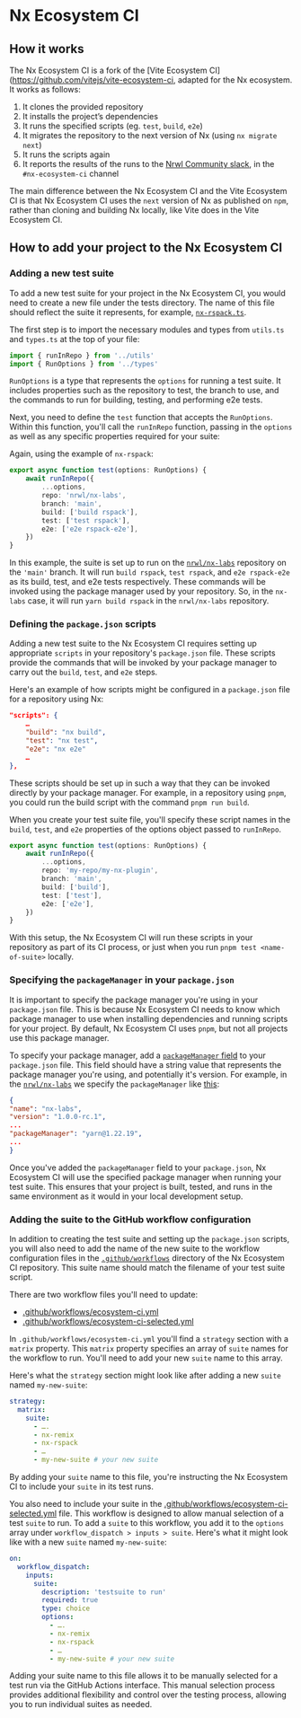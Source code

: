 # Nx Ecosystem CI

## How it works

The Nx Ecosystem CI is a fork of the [Vite Ecosystem CI](https://github.com/vitejs/vite-ecosystem-ci, adapted for the Nx ecosystem. It works as follows:

1. It clones the provided repository
2. It installs the project’s dependencies
3. It runs the specified scripts (eg. `test`, `build`, `e2e`)
4. It migrates the repository to the next version of Nx (using `nx migrate next`)
5. It runs the scripts again
6. It reports the results of the runs to the [Nrwl Community slack](https://join.slack.com/t/nrwlcommunity/shared_invite/zt-1wbp4do0g-3czhwijFnRzsilGI7eJuag), in the `#nx-ecosystem-ci` channel

The main difference between the Nx Ecosystem CI and the Vite Ecosystem CI is that Nx Ecosystem CI uses the `next` version of Nx as published on `npm`, rather than cloning and building Nx locally, like Vite does in the Vite Ecosystem CI.

## How to add your project to the Nx Ecosystem CI

### Adding a new test suite

To add a new test suite for your project in the Nx Ecosystem CI, you would need to create a new file under the tests directory. The name of this file should reflect the suite it represents, for example, [`nx-rspack.ts`](tests/nx-rspack.ts).

The first step is to import the necessary modules and types from `utils.ts` and `types.ts` at the top of your file:

```ts
import { runInRepo } from '../utils'
import { RunOptions } from '../types'
```

`RunOptions` is a type that represents the `options` for running a test suite. It includes properties such as the repository to test, the branch to use, and the commands to run for building, testing, and performing e2e tests.

Next, you need to define the `test` function that accepts the `RunOptions`. Within this function, you'll call the `runInRepo` function, passing in the `options` as well as any specific properties required for your suite:

Again, using the example of `nx-rspack`:

```ts
export async function test(options: RunOptions) {
	await runInRepo({
		...options,
		repo: 'nrwl/nx-labs',
		branch: 'main',
		build: ['build rspack'],
		test: ['test rspack'],
		e2e: ['e2e rspack-e2e'],
	})
}
```

In this example, the suite is set up to run on the [`nrwl/nx-labs`](https://github.com/nrwl/nx-labs) repository on the `'main'` branch. It will run `build rspack`, `test rspack`, and `e2e rspack-e2e` as its build, test, and e2e tests respectively. These commands will be invoked using the package manager used by your repository. So, in the `nx-labs` case, it will run `yarn build rspack` in the `nrwl/nx-labs` repository.

### Defining the `package.json` scripts

Adding a new test suite to the Nx Ecosystem CI requires setting up appropriate `scripts` in your repository's `package.json` file. These scripts provide the commands that will be invoked by your package manager to carry out the `build`, `test`, and `e2e` steps.

Here's an example of how scripts might be configured in a `package.json` file for a repository using Nx:

```json
"scripts": {
    …
    "build": "nx build",
    "test": "nx test",
    "e2e": "nx e2e"
    …
},
```

These scripts should be set up in such a way that they can be invoked directly by your package manager. For example, in a repository using `pnpm`, you could run the build script with the command `pnpm run build`.

When you create your test suite file, you'll specify these script names in the `build`, `test`, and `e2e` properties of the options object passed to `runInRepo`.

```ts
export async function test(options: RunOptions) {
	await runInRepo({
		...options,
		repo: 'my-repo/my-nx-plugin',
		branch: 'main',
		build: ['build'],
		test: ['test'],
		e2e: ['e2e'],
	})
}
```

With this setup, the Nx Ecosystem CI will run these scripts in your repository as part of its CI process, or just when you run `pnpm test <name-of-suite>` locally.

### Specifying the `packageManager` in your `package.json`

It is important to specify the package manager you're using in your `package.json` file. This is because Nx Ecosystem CI needs to know which package manager to use when installing dependencies and running scripts for your project. By default, Nx Ecosystem CI uses `pnpm`, but not all projects use this package manager.

To specify your package manager, add a [`packageManager` field](https://nodejs.org/api/packages.html#packagemanager) to your `package.json` file. This field should have a string value that represents the package manager you're using, and potentially it's version. For example, in the [`nrwl/nx-labs`](https://github.com/nrwl/nx-labs) we specify the `packageManager` like [this](https://github.com/nrwl/nx-labs/blob/main/package.json#LL25C1-L25C36):

```json
{
"name": "nx-labs",
"version": "1.0.0-rc.1",
...
"packageManager": "yarn@1.22.19",
...
}
```

Once you've added the `packageManager` field to your `package.json`, Nx Ecosystem CI will use the specified package manager when running your test suite. This ensures that your project is built, tested, and runs in the same environment as it would in your local development setup.

### Adding the suite to the GitHub workflow configuration

In addition to creating the test suite and setting up the `package.json` scripts, you will also need to add the name of the new suite to the workflow configuration files in the [`.github/workflows`](.github/workflows) directory of the Nx Ecosystem CI repository. This suite name should match the filename of your test suite script.

There are two workflow files you'll need to update:

- [.github/workflows/ecosystem-ci.yml](.github/workflows/ecosystem-ci.yml)
- [.github/workflows/ecosystem-ci-selected.yml](.github/workflows/ecosystem-ci-selected.yml)

In `.github/workflows/ecosystem-ci.yml` you'll find a `strategy` section with a `matrix` property. This `matrix` property specifies an array of `suite` names for the workflow to run. You'll need to add your new `suite` name to this array.

Here's what the `strategy` section might look like after adding a new `suite` named `my-new-suite`:

```yaml
strategy:
  matrix:
    suite:
      - ….
      - nx-remix
      - nx-rspack
      - …
      - my-new-suite # your new suite
```

By adding your `suite` name to this file, you're instructing the Nx Ecosystem CI to include your `suite` in its test runs.

You also need to include your suite in the [.github/workflows/ecosystem-ci-selected.yml](.github/workflows/ecosystem-ci-selected.yml) file. This workflow is designed to allow manual selection of a test `suite` to run. To add a `suite` to this workflow, you add it to the `options` array under `workflow_dispatch > inputs > suite`. Here's what it might look like with a new `suite` named `my-new-suite`:

```yaml
on:
  workflow_dispatch:
    inputs:
      suite:
        description: 'testsuite to run'
        required: true
        type: choice
        options:
          - ….
          - nx-remix
          - nx-rspack
          - …
          - my-new-suite # your new suite
```

Adding your suite name to this file allows it to be manually selected for a test run via the GitHub Actions interface. This manual selection process provides additional flexibility and control over the testing process, allowing you to run individual suites as needed.
